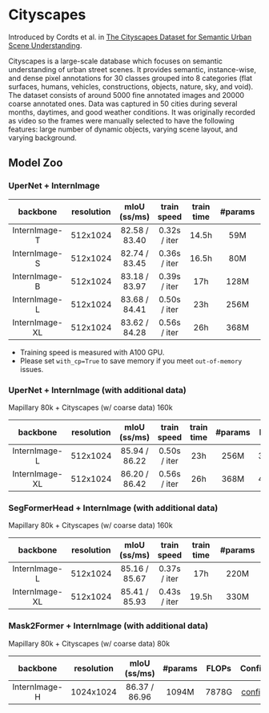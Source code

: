 # Cityscapes

Introduced by Cordts et al. in [The Cityscapes Dataset for Semantic Urban Scene Understanding](https://paperswithcode.com/paper/the-cityscapes-dataset-for-semantic-urban).

Cityscapes is a large-scale database which focuses on semantic understanding of urban street scenes. It provides semantic, instance-wise, and dense pixel annotations for 30 classes grouped into 8 categories (flat surfaces, humans, vehicles, constructions, objects, nature, sky, and void). The dataset consists of around 5000 fine annotated images and 20000 coarse annotated ones. Data was captured in 50 cities during several months, daytimes, and good weather conditions. It was originally recorded as video so the frames were manually selected to have the following features: large number of dynamic objects, varying scene layout, and varying background.

## Model Zoo

### UperNet + InternImage

|    backbone    | resolution | mIoU (ss/ms)  | train speed  | train time | #params | FLOPs |                             Config                             |                                                                                                                    Download                                                                                                                    |
| :------------: | :--------: | :-----------: | :----------: | :--------: | :-----: | :---: | :------------------------------------------------------------: | :--------------------------------------------------------------------------------------------------------------------------------------------------------------------------------------------------------------------------------------------: |
| InternImage-T  |  512x1024  | 82.58 / 83.40 | 0.32s / iter |   14.5h    |   59M   | 1889G | [config](./upernet_internimage_t_512x1024_160k_cityscapes.py)  |  [ckpt](https://huggingface.co/OpenGVLab/InternImage/resolve/main/upernet_internimage_t_512x1024_160k_cityscapes.pth) \| [log](https://huggingface.co/OpenGVLab/InternImage/raw/main/upernet_internimage_t_512x1024_160k_cityscapes.log.json)  |
| InternImage-S  |  512x1024  | 82.74 / 83.45 | 0.36s / iter |   16.5h    |   80M   | 2035G | [config](./upernet_internimage_s_512x1024_160k_cityscapes.py)  |  [ckpt](https://huggingface.co/OpenGVLab/InternImage/resolve/main/upernet_internimage_s_512x1024_160k_cityscapes.pth) \| [log](https://huggingface.co/OpenGVLab/InternImage/raw/main/upernet_internimage_s_512x1024_160k_cityscapes.log.json)  |
| InternImage-B  |  512x1024  | 83.18 / 83.97 | 0.39s / iter |    17h     |  128M   | 2369G | [config](./upernet_internimage_b_512x1024_160k_cityscapes.py)  |  [ckpt](https://huggingface.co/OpenGVLab/InternImage/resolve/main/upernet_internimage_b_512x1024_160k_cityscapes.pth) \| [log](https://huggingface.co/OpenGVLab/InternImage/raw/main/upernet_internimage_b_512x1024_160k_cityscapes.log.json)  |
| InternImage-L  |  512x1024  | 83.68 / 84.41 | 0.50s / iter |    23h     |  256M   | 3234G | [config](./upernet_internimage_l_512x1024_160k_cityscapes.py)  |  [ckpt](https://huggingface.co/OpenGVLab/InternImage/resolve/main/upernet_internimage_l_512x1024_160k_cityscapes.pth) \| [log](https://huggingface.co/OpenGVLab/InternImage/raw/main/upernet_internimage_l_512x1024_160k_cityscapes.log.json)  |
| InternImage-XL |  512x1024  | 83.62 / 84.28 | 0.56s / iter |    26h     |  368M   | 4022G | [config](./upernet_internimage_xl_512x1024_160k_cityscapes.py) | [ckpt](https://huggingface.co/OpenGVLab/InternImage/resolve/main/upernet_internimage_xl_512x1024_160k_cityscapes.pth) \| [log](https://huggingface.co/OpenGVLab/InternImage/raw/main/upernet_internimage_xl_512x1024_160k_cityscapes.log.json) |

- Training speed is measured with A100 GPU.
- Please set `with_cp=True` to save memory if you meet `out-of-memory` issues.

### UperNet + InternImage (with additional data)

Mapillary 80k + Cityscapes (w/ coarse data) 160k

|    backbone    | resolution | mIoU (ss/ms)  | train speed  | train time | #params | FLOPs |                                  Config                                  |                                                                                                                              Download                                                                                                                              |
| :------------: | :--------: | :-----------: | :----------: | :--------: | :-----: | :---: | :----------------------------------------------------------------------: | :----------------------------------------------------------------------------------------------------------------------------------------------------------------------------------------------------------------------------------------------------------------: |
| InternImage-L  |  512x1024  | 85.94 / 86.22 | 0.50s / iter |    23h     |  256M   | 3234G | [config](./upernet_internimage_l_512x1024_160k_mapillary2cityscapes.py)  | [ckpt](https://huggingface.co/OpenGVLab/InternImage/resolve/main/upernet_internimage_l_512x1024_160k_mapillary2cityscapes.pth)  \| [log](https://huggingface.co/OpenGVLab/InternImage/raw/main/upernet_internimage_l_512x1024_160k_mapillary2cityscapes.log.json)  |
| InternImage-XL |  512x1024  | 86.20 / 86.42 | 0.56s / iter |    26h     |  368M   | 4022G | [config](./upernet_internimage_xl_512x1024_160k_mapillary2cityscapes.py) | [ckpt](https://huggingface.co/OpenGVLab/InternImage/resolve/main/upernet_internimage_xl_512x1024_160k_mapillary2cityscapes.pth) \| [log](https://huggingface.co/OpenGVLab/InternImage/raw/main/upernet_internimage_xl_512x1024_160k_mapillary2cityscapes.log.json) |

### SegFormerHead + InternImage (with additional data)

Mapillary 80k + Cityscapes (w/ coarse data) 160k

|    backbone    | resolution | mIoU (ss/ms)  | train speed  | train time | #params | FLOPs |                                   Config                                   |                                                                                                                                Download                                                                                                                                |
| :------------: | :--------: | :-----------: | :----------: | :--------: | :-----: | :---: | :------------------------------------------------------------------------: | :--------------------------------------------------------------------------------------------------------------------------------------------------------------------------------------------------------------------------------------------------------------------: |
| InternImage-L  |  512x1024  | 85.16 / 85.67 | 0.37s / iter |    17h     |  220M   | 1580G | [config](./segformer_internimage_l_512x1024_160k_mapillary2cityscapes.py)  |  [ckpt](https://huggingface.co/OpenGVLab/InternImage/resolve/main/segformer_internimage_l_512x1024_160k_mapillary2cityscapes.pth) \| [log](https://huggingface.co/OpenGVLab/InternImage/raw/main/segformer_internimage_l_512x1024_160k_mapillary2cityscapes.log.json)  |
| InternImage-XL |  512x1024  | 85.41 / 85.93 | 0.43s / iter |   19.5h    |  330M   | 2364G | [config](./segformer_internimage_xl_512x1024_160k_mapillary2cityscapes.py) | [ckpt](https://huggingface.co/OpenGVLab/InternImage/resolve/main/segformer_internimage_xl_512x1024_160k_mapillary2cityscapes.pth) \| [log](https://huggingface.co/OpenGVLab/InternImage/raw/main/segformer_internimage_xl_512x1024_160k_mapillary2cityscapes.log.json) |

### Mask2Former + InternImage (with additional data)

Mapillary 80k + Cityscapes (w/ coarse data) 80k

|   backbone    | resolution | mIoU (ss/ms)  | #params | FLOPs |                                     Config                                     |                                                                                                                                 Download                                                                                                                                 |
| :-----------: | :--------: | :-----------: | :-----: | :---: | :----------------------------------------------------------------------------: | :----------------------------------------------------------------------------------------------------------------------------------------------------------------------------------------------------------------------------------------------------------------------: |
| InternImage-H | 1024x1024  | 86.37 / 86.96 |  1094M  | 7878G | [config](./mask2former_internimage_h_1024x1024_80k_mapillary2cityscapes_ss.py) | [ckpt](https://huggingface.co/OpenGVLab/InternImage/resolve/main/mask2former_internimage_h_1024x1024_80k_mapillary2cityscapes.pth) \| [log](https://huggingface.co/OpenGVLab/InternImage/raw/main/mask2former_internimage_h_1024x1024_80k_mapillary2cityscapes.log.json) |
